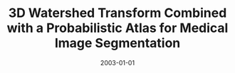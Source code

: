 ---
abstract: ''
authors:
- Matus Straka
- Alexandra LaCruz
- A Köchl
- Milos Sramek
- Eduard Gröller
- Dominik Fleischmann
date: '2003-01-01'
featured: false
links:
- name: Publik
  url: https://publik.tuwien.ac.at/showentry.php?ID=138148&lang=1
publication_types:
- '2'
publishDate: '2003-01-01'
title: 3D Watershed Transform Combined with a Probabilistic Atlas for Medical Image
  Segmentation
url_pdf: ''
---